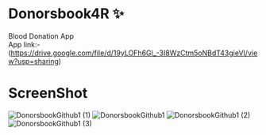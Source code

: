 # Donorsbook4R ✨
Blood Donation App\
App link:- (https://drive.google.com/file/d/19yLOFh6Gl_-3I8WzCtm5oNBdT43gieVI/view?usp=sharing)
  


# ScreenShot 
![DonorsbookGithub1 (1)](https://user-images.githubusercontent.com/91657594/210101908-a776f17d-f1c2-4438-a9c0-8fc13ec59eed.jpg)
![DonorsbookGithub1](https://user-images.githubusercontent.com/91657594/210101933-d2b93851-b377-4130-80ce-163e20758ae5.jpg)
![DonorsbookGithub1 (2)](https://user-images.githubusercontent.com/91657594/210101943-c22a40f2-177d-4894-80ab-8bd2daae810a.jpg)
![DonorsbookGithub1 (3)](https://user-images.githubusercontent.com/91657594/210101968-06658a5f-35bf-433e-817e-379347b12ce5.jpg)

